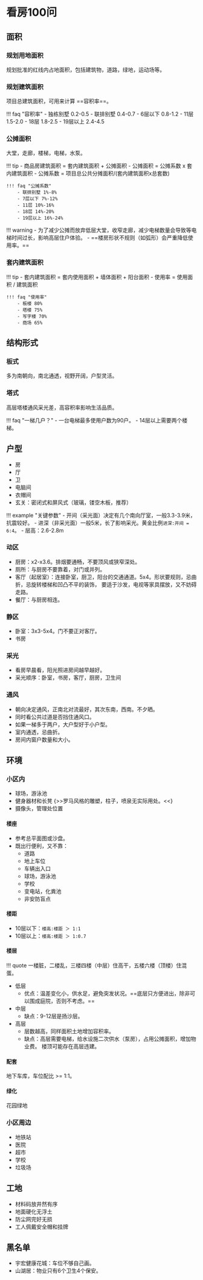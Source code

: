 # 看房100问

## 面积

### 规划用地面积

规划批准的红线内占地面积，包括建筑物，道路，绿地，运动场等。

### 规划建筑面积

项目总建筑面积，可用来计算 ==容积率==。

!!! faq "容积率"
    - 独栋别墅 0.2-0.5
    - 联排别墅 0.4-0.7
    - 6层以下 0.8-1.2
    - 11层 1.5-2.0
    - 18层 1.8-2.5
    - 19层以上 2.4-4.5

### 公摊面积

大堂，走廊，楼梯，电梯，水泵。

!!! tip
    - 商品房建筑面积 = 套内建筑面积 + 公摊面积
    - 公摊面积 = 公摊系数 x 套内建筑面积
    - 公摊系数 = 项目总公共分摊面积/(套内建筑面积x总套数)

    !!! faq "公摊系数"
        - 联排别墅 1%-8%
        - 7层以下 7%-12%
        - 11层 10%-16%
        - 18层 14%-20%
        - 19层以上 16%-24%

!!! warning
    - 为了减少公摊而放弃低层大堂，收窄走廊，减少电梯数量会导致等电梯时间过长，影响高层住户体验。
    - ==楼房形状不规则（如弧形）会严重降低使用率。==

### 套内建筑面积

!!! tip
    - 套内建筑面积 = 套内使用面积 + 墙体面积 + 阳台面积
    - 使用率 = 使用面积 / 建筑面积

    !!! faq "使用率"
        - 板楼 80%
        - 塔楼 75%
        - 写字楼 70%
        - 商场 65%


## 结构形式

### 板式

多为南朝向，南北通透，视野开阔，户型灵活。

### 塔式

高层塔楼通风采光差，高容积率影响生活品质。

!!! faq "一梯几户？"
    - 一台电梯最多使用户数为90户。
    - 14层以上需要两个楼梯。


## 户型

- 房
- 厅
- 卫
- 电脑间
- 衣帽间
- 玄关：密闭式和屏风式（玻璃，镂空木板，推荐）

!!! example "关键参数"
    - 开间（采光面）决定有几个南向厅室，一般3.3-3.9米，抗震较好。
    - 进深（非采光面）一般5米，长了影响采光。黄金比例`进深:开间 = 6:4`。
    - 层高：2.6-2.8m

### 动区

- 厨房：x2-x3.6。排烟要通畅，不要顶风或狭窄深处。
- 厕所：与厨房不要靠着，对门或并列。
- 客厅（起居室）：连接卧室，厨卫，阳台的交通通道。5x4。形状要规则，忌曲折，忌旋转楼梯和凹凸不平的装饰，
    要适于沙发，电视等家具摆放，又不妨碍走路。
- 餐厅：与厨房相连。

### 静区

- 卧室：3x3-5x4。门不要正对客厅。
- 书房

### 采光

- 看房早晨看，阳光照进房间越早越好。
- 采光顺序：卧室，书房，客厅，厨房，卫生间

### 通风

- 朝向决定通风，正南北对流最好，其次东南，西南。不夕晒。
- 同时看公共过道是否挡住通风口。
- 如果一梯多于两户，大户型好于小户型。
- 室内通透，忌曲折。
- 房间内窗户数量和大小。


## 环境

### 小区内

- 球场，游泳池
- 健身器材和长凳 {>>罗马风格的雕塑，柱子，喷泉无实际用处。<<}
- 摄像头，管理处位置

#### 楼座

- 参考总平面图或沙盘。
- 既出行便利，又不靠：
    - 道路
    - 地上车位
    - 车辆出入口
    - 球场，游泳池
    - 学校
    - 变电站，化粪池
    - 非安防盲点

#### 楼距

- 10层以下：`楼高:楼距 ＞ 1:1`
- 10层以上：`楼高:楼距 ＞ 1:0.7`

#### 楼层

!!! quote
    一楼脏，二楼乱，三楼四楼（中层）住高干，五楼六楼（顶楼）住混蛋。

- 低层
    - 优点：温差变化小，供水足，避免突发状况。==底层只方便进出，除非可以围成庭院，否则不考虑。==
- 中层
    - 缺点：9-12层是扬沙层。  
- 高层
    - 层数越高，同样面积土地增加容积率。
    - 缺点：高层需要电梯，给水设施二次供水（泵房），占用公摊面积，增加物业费。
        楼顶可能存在高层违建。

#### 配套

地下车库，车位配比 >= 1:1。

#### 绿化

花园绿地


### 小区周边

- 地铁站
- 医院
- 超市
- 学校
- 垃圾场


## 工地

- 材料码放井然有序
- 地面硬化无浮土
- 防尘网完好无损
- 工人佩戴安全帽和挂牌




## 黑名单

- 宇宏健康花城：车位不够自己画。  
- 山湖居：物业只有6个卫生4个保安。

